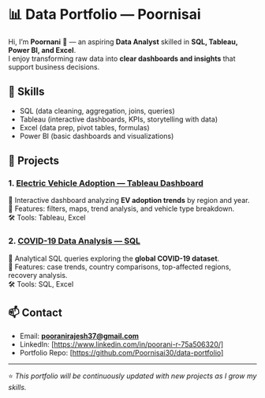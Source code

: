 # 📊 Data Portfolio — Poornisai

Hi, I’m **Poornani** 👋 — an aspiring **Data Analyst** skilled in **SQL, Tableau, Power BI, and Excel**.  
I enjoy transforming raw data into **clear dashboards and insights** that support business decisions.  

## 🔧 Skills
- SQL (data cleaning, aggregation, joins, queries)  
- Tableau (interactive dashboards, KPIs, storytelling with data)  
- Excel (data prep, pivot tables, formulas)  
- Power BI (basic dashboards and visualizations)  

## 📂 Projects

### 1. [Electric Vehicle Adoption — Tableau Dashboard](ev-tableau/)
📌 Interactive dashboard analyzing **EV adoption trends** by region and year.  
🔹 Features: filters, maps, trend analysis, and vehicle type breakdown.  
🛠 Tools: Tableau, Excel  

### 2. [COVID-19 Data Analysis — SQL](covid-sql/)
📌 Analytical SQL queries exploring the **global COVID-19 dataset**.  
🔹 Features: case trends, country comparisons, top-affected regions, recovery analysis.  
🛠 Tools: SQL, Excel  

## 📫 Contact
- Email: **pooranirajesh37@gmail.com**  
- LinkedIn: [https://www.linkedin.com/in/poorani-r-75a506320/]  
- Portfolio Repo: [https://github.com/Poornisai30/data-portfolio]

---

⭐ *This portfolio will be continuously updated with new projects as I grow my skills.*  

